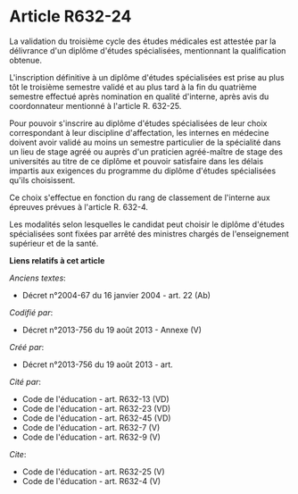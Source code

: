 # Article R632-24

La validation du troisième cycle des études médicales est attestée par la délivrance d'un diplôme d'études spécialisées,
mentionnant la qualification obtenue. 

L'inscription définitive à un diplôme d'études spécialisées est prise au plus tôt le troisième semestre validé et au plus
tard à la fin du quatrième semestre effectué après nomination en qualité d'interne, après avis du coordonnateur mentionné à
l'article R. 632-25. 

Pour pouvoir s'inscrire au diplôme d'études spécialisées de leur choix correspondant à leur discipline d'affectation, les
internes en médecine doivent avoir validé au moins un semestre particulier de la spécialité dans un lieu de stage agréé ou
auprès d'un praticien agréé-maître de stage des universités au titre de ce diplôme et pouvoir satisfaire dans les délais
impartis aux exigences du programme du diplôme d'études spécialisées qu'ils choisissent. 

Ce choix s'effectue en fonction du rang de classement de l'interne aux épreuves prévues à l'article R. 632-4. 

Les modalités selon lesquelles le candidat peut choisir le diplôme d'études spécialisées sont fixées par arrêté des ministres
chargés de l'enseignement supérieur et de la santé.

**Liens relatifs à cet article**

_Anciens textes_:

  - Décret n°2004-67 du 16 janvier 2004 - art. 22 (Ab)

_Codifié par_:

  - Décret n°2013-756 du 19 août 2013 -  Annexe (V)

_Créé par_:

  - Décret n°2013-756 du 19 août 2013 - art.

_Cité par_:

  - Code de l'éducation - art. R632-13 (VD)
  - Code de l'éducation - art. R632-23 (VD)
  - Code de l'éducation - art. R632-45 (VD)
  - Code de l'éducation - art. R632-7 (V)
  - Code de l'éducation - art. R632-9 (V)

_Cite_:

  - Code de l'éducation - art. R632-25 (V)
  - Code de l'éducation - art. R632-4 (V)
